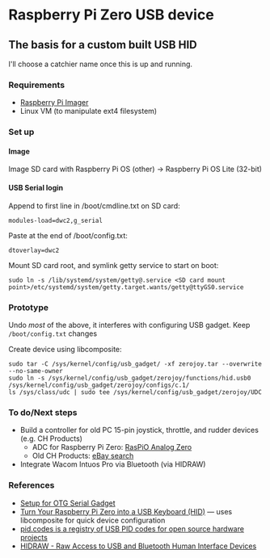 # Raspberry Pi Zero USB device

## The basis for a custom built USB HID

I'll choose a catchier name once this is up and running. 

### Requirements

* [Raspberry Pi Imager](https://www.raspberrypi.org/downloads/)
* Linux VM (to manipulate ext4 filesystem)

### Set up

#### Image

Image SD card with Raspberry Pi OS (other) → Raspberry Pi OS Lite (32-bit)

#### USB Serial login

Append to first line in /boot/cmdline.txt on SD card:

    modules-load=dwc2,g_serial

Paste at the end of /boot/config.txt:

    dtoverlay=dwc2

Mount SD card root, and symlink getty service to start on boot:

    sudo ln -s /lib/systemd/system/getty@.service <SD card mount point>/etc/systemd/system/getty.target.wants/getty@ttyGS0.service

### Prototype

Undo _most_ of the above, it interferes with configuring USB gadget. Keep `/boot/config.txt` changes

Create device using libcomposite:

    sudo tar -C /sys/kernel/config/usb_gadget/ -xf zerojoy.tar --overwrite --no-same-owner
    sudo ln -s /sys/kernel/config/usb_gadget/zerojoy/functions/hid.usb0 /sys/kernel/config/usb_gadget/zerojoy/configs/c.1/
    ls /sys/class/udc | sudo tee /sys/kernel/config/usb_gadget/zerojoy/UDC

### To do/Next steps

  * Build a controller for old PC 15-pin joystick, throttle, and rudder devices (e.g. CH Products)
    * ADC for Raspberry Pi Zero: [RasPiO Analog Zero](https://raspberry.piaustralia.com.au/collections/shields-and-add-ons/products/raspio-analog-zero)
    * Old CH Products: [eBay search](https://www.ebay.com.au/sch/i.html?_nkw=CH+Products&_sacat=1249)
  * Integrate Wacom Intuos Pro via Bluetooth (via HIDRAW)

### References

  * [Setup for OTG Serial Gadget](https://raspberrypi.stackexchange.com/a/75551)
  * [Turn Your Raspberry Pi Zero into a USB Keyboard (HID)](https://randomnerdtutorials.com/raspberry-pi-zero-usb-keyboard-hid/) — uses libcomposite for quick device configuration
  * [pid.codes is a registry of USB PID codes for open source hardware projects](https://pid.codes/)
  * [HIDRAW - Raw Access to USB and Bluetooth Human Interface Devices](https://www.kernel.org/doc/html/latest/hid/hidraw.html)